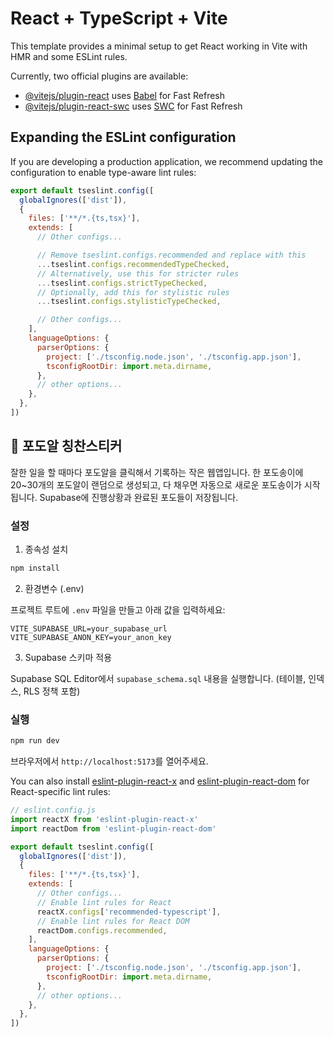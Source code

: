 # React + TypeScript + Vite

This template provides a minimal setup to get React working in Vite with HMR and some ESLint rules.

Currently, two official plugins are available:

- [@vitejs/plugin-react](https://github.com/vitejs/vite-plugin-react/blob/main/packages/plugin-react) uses [Babel](https://babeljs.io/) for Fast Refresh
- [@vitejs/plugin-react-swc](https://github.com/vitejs/vite-plugin-react/blob/main/packages/plugin-react-swc) uses [SWC](https://swc.rs/) for Fast Refresh

## Expanding the ESLint configuration

If you are developing a production application, we recommend updating the configuration to enable type-aware lint rules:

```js
export default tseslint.config([
  globalIgnores(['dist']),
  {
    files: ['**/*.{ts,tsx}'],
    extends: [
      // Other configs...

      // Remove tseslint.configs.recommended and replace with this
      ...tseslint.configs.recommendedTypeChecked,
      // Alternatively, use this for stricter rules
      ...tseslint.configs.strictTypeChecked,
      // Optionally, add this for stylistic rules
      ...tseslint.configs.stylisticTypeChecked,

      // Other configs...
    ],
    languageOptions: {
      parserOptions: {
        project: ['./tsconfig.node.json', './tsconfig.app.json'],
        tsconfigRootDir: import.meta.dirname,
      },
      // other options...
    },
  },
])
```

## 🍇 포도알 칭찬스티커

잘한 일을 할 때마다 포도알을 클릭해서 기록하는 작은 웹앱입니다. 한 포도송이에 20~30개의 포도알이 랜덤으로 생성되고, 다 채우면 자동으로 새로운 포도송이가 시작됩니다. Supabase에 진행상황과 완료된 포도들이 저장됩니다.

### 설정
1) 종속성 설치

```bash
npm install
```

2) 환경변수 (.env)

프로젝트 루트에 `.env` 파일을 만들고 아래 값을 입력하세요:

```
VITE_SUPABASE_URL=your_supabase_url
VITE_SUPABASE_ANON_KEY=your_anon_key
```

3) Supabase 스키마 적용

Supabase SQL Editor에서 `supabase_schema.sql` 내용을 실행합니다. (테이블, 인덱스, RLS 정책 포함)

### 실행

```bash
npm run dev
```

브라우저에서 `http://localhost:5173`를 열어주세요.

You can also install [eslint-plugin-react-x](https://github.com/Rel1cx/eslint-react/tree/main/packages/plugins/eslint-plugin-react-x) and [eslint-plugin-react-dom](https://github.com/Rel1cx/eslint-react/tree/main/packages/plugins/eslint-plugin-react-dom) for React-specific lint rules:

```js
// eslint.config.js
import reactX from 'eslint-plugin-react-x'
import reactDom from 'eslint-plugin-react-dom'

export default tseslint.config([
  globalIgnores(['dist']),
  {
    files: ['**/*.{ts,tsx}'],
    extends: [
      // Other configs...
      // Enable lint rules for React
      reactX.configs['recommended-typescript'],
      // Enable lint rules for React DOM
      reactDom.configs.recommended,
    ],
    languageOptions: {
      parserOptions: {
        project: ['./tsconfig.node.json', './tsconfig.app.json'],
        tsconfigRootDir: import.meta.dirname,
      },
      // other options...
    },
  },
])
```

<!-- redeploy trigger 2025-08-26T13:16:29.4285894+09:00 -->

